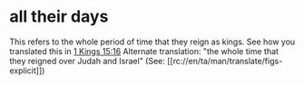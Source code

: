 # all their days

This refers to the whole period of time that they reign as kings. See how you translated this in [1 Kings 15:16](../15/16.md) Alternate translation: "the whole time that they reigned over Judah and Israel" (See: [[rc://en/ta/man/translate/figs-explicit]])


